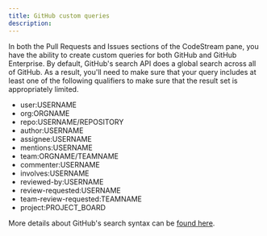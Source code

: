 ```yaml
---
title: GitHub custom queries
description:
---
```


In both the Pull Requests and Issues sections of the CodeStream pane, you have the ability to create custom queries for both GitHub and GitHub Enterprise. By default, GitHub's search API does a global search across all of GitHub. As a result, you'll need to make sure that your query includes at least one of the following qualifiers to make sure that the result set is appropriately limited.

* user:USERNAME
* org:ORGNAME
* repo:USERNAME/REPOSITORY
* author:USERNAME
* assignee:USERNAME
* mentions:USERNAME
* team:ORGNAME/TEAMNAME
* commenter:USERNAME
* involves:USERNAME
* reviewed-by:USERNAME
* review-requested:USERNAME
* team-review-requested:TEAMNAME
* project:PROJECT_BOARD

More details about GitHub's search syntax can be [found here](https://docs.github.com/en/github/searching-for-information-on-github/searching-issues-and-pull-requests).